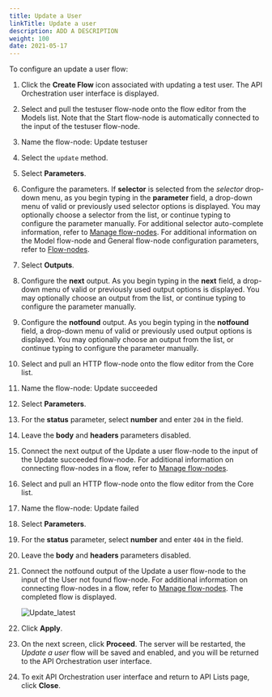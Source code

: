 ```yaml
---
title: Update a User
linkTitle: Update a user
description: ADD A DESCRIPTION
weight: 100
date: 2021-05-17
---
```


To configure an update a user flow:

1. Click the **Create Flow** icon associated with updating a test user.
    The API Orchestration user interface is displayed.

2. Select and pull the testuser flow-node onto the flow editor from the Models list. Note that the Start flow-node is automatically connected to the input of the testuser flow-node.

3. Name the flow-node: Update testuser

4. Select the `update` method.

5. Select **Parameters**.

6. Configure the parameters. If **selector** is selected from the _selector_ drop-down menu, as you begin typing in the **parameter** field, a drop-down menu of valid or previously used selector options is displayed. You may optionally choose a selector from the list, or continue typing to configure the parameter manually. For additional selector auto-complete information, refer to [Manage flow-nodes](/docs/developer_guide/flows/manage_flow-nodes/). For additional information on the Model flow-node and General flow-node configuration parameters, refer to [Flow-nodes](/docs/developer_guide/flows/flow-nodes/).

7. Select **Outputs**.

8. Configure the **next** output. As you begin typing in the **next** field, a drop-down menu of valid or previously used output options is displayed. You may optionally choose an output from the list, or continue typing to configure the parameter manually.

9. Configure the **notfound** output. As you begin typing in the **notfound** field, a drop-down menu of valid or previously used output options is displayed. You may optionally choose an output from the list, or continue typing to configure the parameter manually.

10. Select and pull an HTTP flow-node onto the flow editor from the Core list.

11. Name the flow-node: Update succeeded

12. Select **Parameters**.

13. For the **status** parameter, select **number** and enter `204` in the field.

14. Leave the **body** and **headers** parameters disabled.

15. Connect the next output of the Update a user flow-node to the input of the Update succeeded flow-node. For additional information on connecting flow-nodes in a flow, refer to [Manage flow-nodes](/docs/developer_guide/flows/manage_flow-nodes/).

16. Select and pull an HTTP flow-node onto the flow editor from the Core list.

17. Name the flow-node: Update failed

18. Select **Parameters**.

19. For the **status** parameter, select **number** and enter `404` in the field.

20. Leave the **body** and **headers** parameters disabled.

21. Connect the notfound output of the Update a user flow-node to the input of the User not found flow-node. For additional information on connecting flow-nodes in a flow, refer to [Manage flow-nodes](/docs/developer_guide/flows/manage_flow-nodes/). The completed flow is displayed.

    ![Update_latest](/Images/Update_latest.png)
22. Click **Apply**.

23. On the next screen, click **Proceed**. The server will be restarted, the _Update a user_ flow will be saved and enabled, and you will be returned to the API Orchestration user interface.

24. To exit API Orchestration user interface and return to API Lists page, click **Close**.
